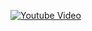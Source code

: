 [![Youtube Video](https://github.com/user-attachments/assets/9e328d27-a3ae-4073-8415-7d5ab0ebeb5d)](https://www.youtube.com/watch?v=EPuzbPbuVAI&list=RDEPuzbPbuVAI&start_radio=1)
